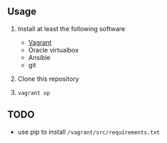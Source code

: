 ## Usage

1. Install at least the following software
   - [Vagrant](https://www.vagrantup.com/downloads)
   - Oracle virtualbox
   - Ansible
   - git

1. Clone this repository

1. `vagrant up` 

## TODO 

- use pip to install `/vagrant/src/requirements.txt` 
